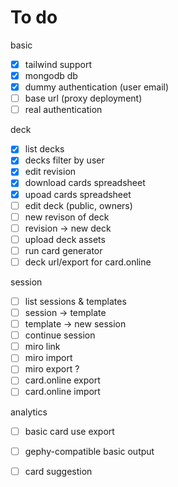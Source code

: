 # To do

basic
- [x] tailwind support
- [x] mongodb db
- [x] dummy authentication (user email)
- [ ] base url (proxy deployment)
- [ ] real authentication

deck
- [x] list decks
- [x] decks filter by user
- [x] edit revision
- [x] download cards spreadsheet
- [x] upoad cards spreadsheet
- [ ] edit deck (public, owners)
- [ ] new revison of deck
- [ ] revision -> new deck
- [ ] upload deck assets
- [ ] run card generator
- [ ] deck url/export for card.online

session
- [ ] list sessions & templates
- [ ] session -> template
- [ ] template -> new session
- [ ] continue session
- [ ] miro link
- [ ] miro import
- [ ] miro export ?
- [ ] card.online export
- [ ] card.online import

analytics
- [ ] basic card use export
- [ ] gephy-compatible basic output
- [ ] card suggestion

